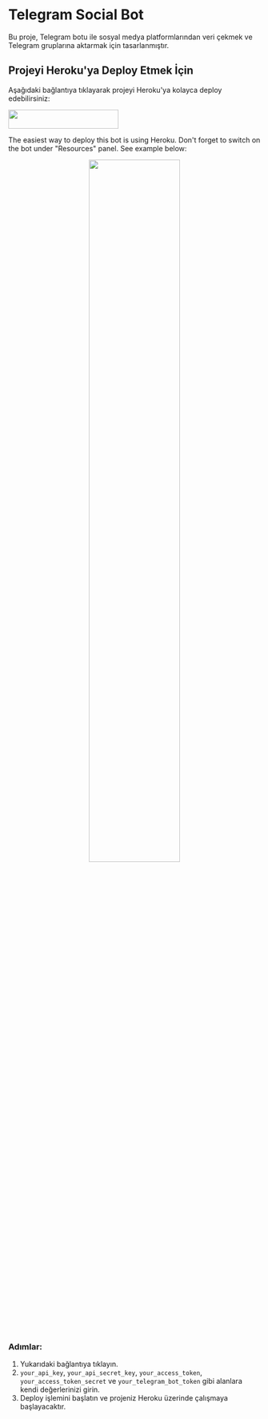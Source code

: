 # Telegram Social Bot

Bu proje, Telegram botu ile sosyal medya platformlarından veri çekmek ve Telegram gruplarına aktarmak için tasarlanmıştır.

## Projeyi Heroku'ya Deploy Etmek İçin

Aşağıdaki bağlantıya tıklayarak projeyi Heroku'ya kolayca deploy edebilirsiniz:

<p><a href="https://heroku.com/deploy?template=https://github.com/MyDemir/Telegram-Social-Bot"> <img src="https://img.shields.io/badge/Deploy%20To%20Heroku-red?style=for-the-badge&logo=heroku" width="220" height="38.45"/></a></p>

The easiest way to deploy this bot is using Heroku. 
Don't forget to switch on the bot under "Resources" panel. See example below:<br>
<p align="center"><img align="center" src="./images/on.png" width="60%" height="60%"></p>


### Adımlar:
1. Yukarıdaki bağlantıya tıklayın.
2. `your_api_key`, `your_api_secret_key`, `your_access_token`, `your_access_token_secret` ve `your_telegram_bot_token` gibi alanlara kendi değerlerinizi girin.
3. Deploy işlemini başlatın ve projeniz Heroku üzerinde çalışmaya başlayacaktır.
